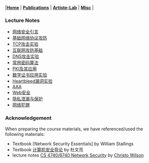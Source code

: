 |[<b>Home</b>](https://hxuhack.github.io/) | [<b>Publications</b>](publication/list) | [<b>Artiste-Lab</b>](lab/page) | [<b>Misc</b>](misc/list) |

### Lecture Notes
- [网络安全引言](network_sec/L0-网络安全引言.pptx)
- [基础网络协议攻防](network_sec/L1-基础网络协议攻防.pptx)
- [TCP攻击实验](network_sec/L1Lab-TCP攻击实验.pptx)
- [互联网攻防基础](network_sec/L2-互联网攻防基础.pptx)
- [DNS攻击实验](network_sec/L2Lab-DNS攻击实验.pptx)
- [常用密码算法](network_sec/L3-常用密码算法.pdf)
- [PKI及其应用](network_sec/L4-PKI及其应用.pptx)
- [数字证书应用实验](network_sec/L4Lab1-数字证书应用.pptx)
- [Heartbleed漏洞实验](network_sec/L4Lab2-Heartbleed漏洞实验.pptx)
- [AAA](network_sec/L5-AAA.pptx)
- [Web安全](network_sec/L6-Web安全.pptx)
- [隐私泄漏与保护](network_sec/L7-隐私泄漏与保护.pptx)
- [网络犯罪](network_sec/L8-网络犯罪.pptx)


### Acknowledgement
When preparing the course materials, we have referenced/used the following materials:
- Textbook [Network Security Essentials] by William Stallings
- Textbook [计算机安全导论](https://www.handsonsecurity.net/chinese/) by 杜文亮
- lecture notes [CS 4740/6740 Network Security](https://cbw.sh/6740/index.html) by [Christo Wilson](https://cbw.sh/index.html)

